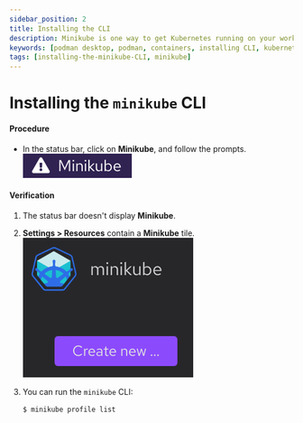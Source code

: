 ```yaml
---
sidebar_position: 2
title: Installing the CLI
description: Minikube is one way to get Kubernetes running on your workstation.
keywords: [podman desktop, podman, containers, installing CLI, kubernetes, minikube]
tags: [installing-the-minikube-CLI, minikube]
---
```


# Installing the `minikube` CLI

#### Procedure

- In the status bar, click on **Minikube**, and follow the prompts.
  ![Minikube in the status bar](img/minikube-status-bar.png)

#### Verification

1. The status bar doesn't display **Minikube**.
1. **<Icon icon="fa-solid fa-cog" size="lg" /> Settings > Resources** contain a **Minikube** tile.
   ![Minikube resource tile](img/minikube-resource.png)
1. You can run the `minikube` CLI:

   ```shell-session
   $ minikube profile list
   ```
